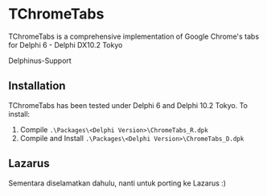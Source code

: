 # TChromeTabs

TChromeTabs is a comprehensive implementation of Google Chrome's tabs for Delphi 6 - Delphi DX10.2 Tokyo

Delphinus-Support

## Installation

TChromeTabs has been tested under Delphi 6 and Delphi 10.2 Tokyo. To install:

1. Compile `.\Packages\<Delphi Version>\ChromeTabs_R.dpk`
2. Compile and Install `.\Packages\<Delphi Version>\ChromeTabs_D.dpk`

## Lazarus
Sementara diselamatkan dahulu, nanti untuk porting ke Lazarus :)
